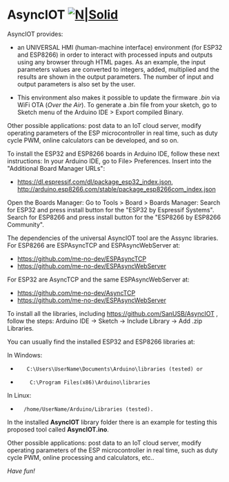 # AsyncIOT [![N|Solid](http://sanusb.blogspot.com.br/favicon.ico)](http://sanusb.org/)

AsyncIOT provides:

  - an UNIVERSAL HMI (human-machine interface) environment (for ESP32 and ESP8266) in order to interact with processed inputs and outputs using any browser through HTML pages. As an example, the input parameters values are converted to integers, added, multiplied and the results are shown in the output parameters. The number of input and output parameters is also set by the user. 

  - This environment also makes it possible to update the firmware *.bin* via WiFi OTA (*Over the Air*). To generate a .bin file from your sketch, go to Sketch menu of the Arduino IDE > Export compiled Binary.

Other possible applications: post data to an IoT cloud server, modify operating parameters of the ESP microcontroller in real time, such as duty cycle PWM, online calculators can be developed, and so on.

 To install the ESP32 and ESP8266 boards in Arduino IDE, follow these next instructions:
 In your Arduino IDE, go to File> Preferences. Insert into the "Additional Board Manager URLs":
 * https://dl.espressif.com/dl/package_esp32_index.json, http://arduino.esp8266.com/stable/package_esp8266com_index.json
 
 Open the Boards Manager: Go to Tools > Board > Boards Manager:
 Search for ESP32 and press install button for the "ESP32 by Espressif Systems".
 Search for ESP8266 and press install button for the "ESP8266 by ESP8266 Community".
 
 The dependencies of the universal AsyncIOT tool are the Assync libraries. For ESP8266 are ESPAsyncTCP and ESPAsyncWebServer at:
 
 * https://github.com/me-no-dev/ESPAsyncTCP
 * https://github.com/me-no-dev/ESPAsyncWebServer
 
 For ESP32 are AsyncTCP and the same ESPAsyncWebServer at:
 
 * https://github.com/me-no-dev/AsyncTCP
 * https://github.com/me-no-dev/ESPAsyncWebServer
 
 To install all the libraries, including https://github.com/SanUSB/AsyncIOT , follow the steps: 
Arduino IDE -> Sketch -> Include Library -> Add .zip Libraries.
 
 You can usually find the installed ESP32 and ESP8266 libraries at:
  
 In Windows:    
*        C:\Users\UserName\Documents\Arduino\libraries (tested) or 
*         C:\Program Files(x86)\Arduino\libraries
     
 In Linux:   
*       /home/UserName/Arduino/Libraries (tested).

 In the installed **AsyncIOT** library folder there is an example for testing this proposed tool called **AsyncIOT.ino**.
 
 Other possible applications: post data to an IoT cloud server, modify operating parameters of the ESP microcontroller in real time, such as duty cycle PWM, online processing and calculators, etc..
 
*Have fun!*
